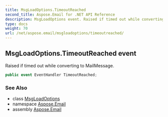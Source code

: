 ```yaml
---
title: MsgLoadOptions.TimeoutReached
second_title: Aspose.Email for .NET API Reference
description: MsgLoadOptions event. Raised if timed out while converting to MailMessage
type: docs
weight: 70
url: /net/aspose.email/msgloadoptions/timeoutreached/
---
```

## MsgLoadOptions.TimeoutReached event

Raised if timed out while converting to MailMessage.

```csharp
public event EventHandler TimeoutReached;
```

### See Also

* class [MsgLoadOptions](../)
* namespace [Aspose.Email](../../msgloadoptions/)
* assembly [Aspose.Email](../../../)


